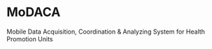 MoDACA
======

Mobile Data Acquisition, Coordination &amp;  Analyzing System  for  Health Promotion Units
